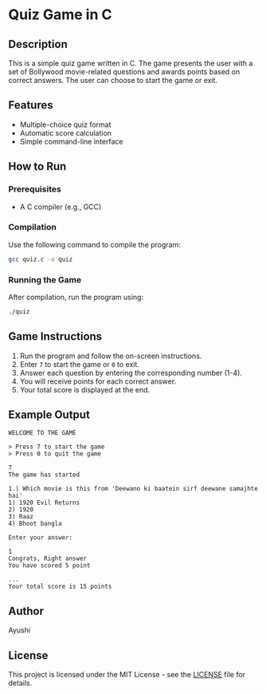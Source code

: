 # Quiz Game in C

## Description
This is a simple quiz game written in C. The game presents the user with a set of Bollywood movie-related questions and awards points based on correct answers. The user can choose to start the game or exit.

## Features
- Multiple-choice quiz format
- Automatic score calculation
- Simple command-line interface

## How to Run
### Prerequisites
- A C compiler (e.g., GCC)

### Compilation
Use the following command to compile the program:
```sh
gcc quiz.c -o quiz
```

### Running the Game
After compilation, run the program using:
```sh
./quiz
```

## Game Instructions
1. Run the program and follow the on-screen instructions.
2. Enter `7` to start the game or `0` to exit.
3. Answer each question by entering the corresponding number (1-4).
4. You will receive points for each correct answer.
5. Your total score is displayed at the end.

## Example Output
```
WELCOME TO THE GAME

> Press 7 to start the game
> Press 0 to quit the game

7
The game has started

1.) Which movie is this from 'Deewano ki baatein sirf deewane samajhte hai'
1) 1920 Evil Returns
2) 1920
3) Raaz
4) Bhoot bangla

Enter your answer:

1
Congrats, Right answer
You have scored 5 point

...
Your total score is 15 points
```

## Author
Ayushi 

## License
This project is licensed under the MIT License - see the [LICENSE](LICENSE) file for details.

